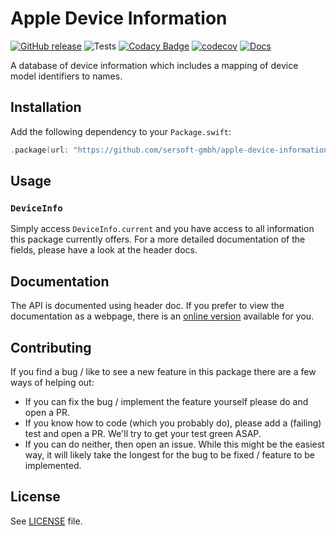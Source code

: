 # Apple Device Information

[![GitHub release](https://img.shields.io/github/release/sersoft-gmbh/apple-device-information.svg?style=flat)](https://github.com/sersoft-gmbh/apple-device-information/releases/latest)
![Tests](https://github.com/sersoft-gmbh/apple-device-information/workflows/Tests/badge.svg)
[![Codacy Badge](https://app.codacy.com/project/badge/Grade/929f794d2d28496a8195bf50def99d7e)](https://www.codacy.com/gh/sersoft-gmbh/apple-device-information/dashboard?utm_source=github.com&amp;utm_medium=referral&amp;utm_content=sersoft-gmbh/apple-device-information&amp;utm_campaign=Badge_Grade)
[![codecov](https://codecov.io/gh/sersoft-gmbh/apple-device-information/branch/main/graph/badge.svg?token=CI3ZFQGY7C)](https://codecov.io/gh/sersoft-gmbh/apple-device-information)
[![Docs](https://img.shields.io/badge/-documentation-informational)](https://sersoft-gmbh.github.io/apple-device-information)

A database of device information which includes a mapping of device model identifiers to names.

## Installation

Add the following dependency to your `Package.swift`:
```swift
.package(url: "https://github.com/sersoft-gmbh/apple-device-information.git", from: "1.0.0"),
```

## Usage

### `DeviceInfo`

Simply access `DeviceInfo.current` and you have access to all information this package currently offers.
For a more detailed documentation of the fields, please have a look at the header docs.


## Documentation

The API is documented using header doc. If you prefer to view the documentation as a webpage, there is an [online version](https://sersoft-gmbh.github.io/apple-device-informatino) available for you.

## Contributing

If you find a bug / like to see a new feature in this package there are a few ways of helping out:

-   If you can fix the bug / implement the feature yourself please do and open a PR.
-   If you know how to code (which you probably do), please add a (failing) test and open a PR. We'll try to get your test green ASAP.
-   If you can do neither, then open an issue. While this might be the easiest way, it will likely take the longest for the bug to be fixed / feature to be implemented.

## License

See [LICENSE](./LICENSE) file.
